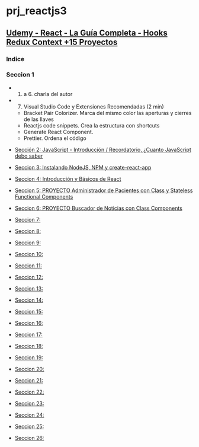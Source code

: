 # prj_reactjs3

## [Udemy - React - La Guía Completa - Hooks Redux Context +15 Proyectos](https://www.udemy.com/react-de-principiante-a-experto-creando-mas-de-10-aplicaciones/)

### Indice

### Seccion 1
- 1. a 6. charla del autor
- 7. Visual Studio Code y Extensiones Recomendadas (2 min)
    - Bracket Pair Colorizer. Marca del mismo color las aperturas y cierres de las llaves
    - Reactjs code snippets. Crea la estructura con shortcuts
    - Generate React Component.
    - Prettier. Ordena el código

- [Sección 2: JavaScript - Introducción / Recordatorio, ¿Cuanto JavaScript debo saber](https://github.com/eacevedof/prj_reactjs3/tree/master/sec02_javascript#secci%C3%B3n-2-javascript---introducci%C3%B3n-)
- [Seccion 3: Instalando NodeJS, NPM y create-react-app](https://github.com/eacevedof/prj_reactjs3/tree/master/sec03_create_react_app#3-instalando-nodejs-npm-y-create-react-app)
- [Seccion 4: Introducción y Básicos de React](https://github.com/eacevedof/prj_reactjs3/tree/master/sec04_intro_basicos_react#4-introducci%C3%B3n-y-b%C3%A1sicos-de-react)
- [Seccion 5: PROYECTO Administrador de Pacientes con Class y Stateless Functional Components](https://github.com/eacevedof/prj_reactjs3/tree/master/sec05_admin_pacientes#5-proyecto-administrador-de-pacientes-con-class-y-stateless-functional-components)
- [Seccion 6: PROYECTO Buscador de Noticias con Class Components](https://github.com/eacevedof/prj_reactjs3/tree/master/sec06_buscador_noticias#6-proyecto-buscador-de-noticias-con-class-components)
- [Seccion 7: ]()
- [Seccion 8: ]()
- [Seccion 9: ]()
- [Seccion 10: ]()
- [Seccion 11: ]()
- [Seccion 12: ]()
- [Seccion 13: ]()
- [Seccion 14: ]()
- [Seccion 15: ]()
- [Seccion 16: ]()
- [Seccion 17: ]()
- [Seccion 18: ]()
- [Seccion 19: ]()
- [Seccion 20: ]()
- [Seccion 21: ]()
- [Seccion 22: ]()
- [Seccion 23: ]()
- [Seccion 24: ]()
- [Seccion 25: ]()
- [Seccion 26: ]()



